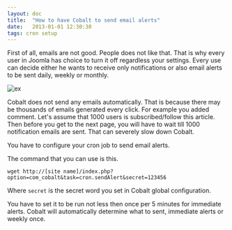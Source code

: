 ```yaml
---
layout: doc
title:  "How to have Cobalt to send email alerts"
date:   2013-01-01 12:30:30
tags: cron setup
---
```

First of all, emails are not good. People does not like that. That is why every user in Joomla has choice to turn it off regardless your settings. Every use can decide either he wants to receive only notifications or also email alerts to be sent daily, weekly or monthly.

![ex](http://serhioromano.s3.amazonaws.com/mintjoomla/tutorial-customtmpl/2012-11-06_12-16-39.png)

Cobalt does not send any emails automatically. That is because there may be thousands of emails generated every click. For example you added comment. Let's assume that 1000 users is subscribed/follow this article. Then before you get to the next page, you will have to wait till 1000 notification emails are sent. That can severely slow down Cobalt.

You have to configure your cron job to send email alerts.

The command that you can use is this.

    wget http://[site name]/index.php?option=com_cobalt&task=cron.sendAlert&secret=123456

Where `secret` is the secret word you set in Cobalt global configuration.

You have to set it to be run not less then once per 5 minutes for immediate alerts. Cobalt will automatically determine what to sent, immediate alerts or weekly once.